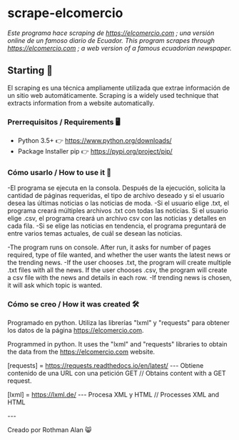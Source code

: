 # scrape-elcomercio

_Este programa hace scraping de https://elcomercio.com ; una versión online de un famoso diario de Ecuador._
_This program scrapes through https://elcomercio.com ; a web version of a famous ecuadorian newspaper._

## Starting 🚀

El scraping es una técnica ampliamente utilizada que extrae información de un sitio web automáticamente.
Scraping is a widely used technique that extracts information from a website automatically.

### Prerrequisitos / Requirements 🖥

-   Python 3.5+ 👉 https://www.python.org/downloads/
-   Package Installer pip 👉 https://pypi.org/project/pip/

### Cómo usarlo / How to use it 📜

-El programa se ejecuta en la consola. Después de la ejecución, solicita la cantidad de páginas requeridas, el tipo de archivo deseado y si el usuario desea las últimas noticias o las noticias de moda.
-Si el usuario elige .txt, el programa creará múltiples archivos .txt con todas las noticias. Si el usuario elige .csv, el programa creará un archivo csv con las noticias y detalles en cada fila.
-Si se elige las noticias en tendencia, el programa preguntará de entre varios temas actuales, de cuál se desean las noticias.

-The program runs on console. After run, it asks for number of pages required, type of file wanted, and whether the user wants the latest news or the trending news.
-If the user chooses .txt, the program will create multiple .txt files with all the news. If the user chooses .csv, the program will create a csv file with the news and details in each row.
-If trending news is chosen, it will ask which topic is wanted.

### Cómo se creo / How it was created 🛠

Programado en python. Utiliza las librerías "lxml" y "requests" para obtener los datos de la página https://elcomercio.com.

Programmed in python. It uses the "lxml" and "requests" libraries to obtain the data from the https://elcomercio.com website.

[requests] = https://requests.readthedocs.io/en/latest/ --- Obtiene contenido de una URL con una petición GET // Obtains content with a GET request.

[lxml] = https://lxml.de/ --- Procesa XML y HTML // Processes XML and HTML

-_-_-

Creado por Rothman Alan 😸
